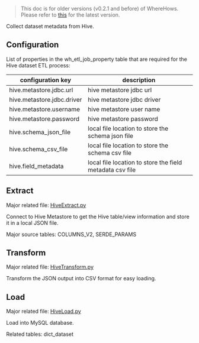 > This doc is for older versions (v0.2.1 and before) of WhereHows. Please refer to [this](../wherehows-etl/README.md) for the latest version.


Collect dataset metadata from Hive.

## Configuration
List of properties in the wh_etl_job_property table that are required for the Hive dataset ETL process:

| configuration key | description|
|---|---|
| hive.metastore.jdbc.url | hive metastore jdbc url|
| hive.metastore.jdbc.driver | hive metastore jdbc driver |
| hive.metastore.username | hive metastore user name |
| hive.metastore.password | hive metastore password|
| hive.schema_json_file | local file location to store the schema json file|
| hive.schema_csv_file | local file location to store the schema csv file |
| hive.field_metadata | local file location to store the field metadata csv file |


## Extract
Major related file: [HiveExtract.py](../wherehows-etl/src/main/resources/jython/HiveExtract.py)

Connect to Hive Metastore to get the Hive table/view information and store it in a local JSON file.

Major source tables: COLUMNS_V2, SERDE_PARAMS

## Transform
Major related file: [HiveTransform.py](../wherehows-etl/src/main/resources/jython/HiveTransform.py)

Transform the JSON output into CSV format for easy loading.

## Load
Major related file: [HiveLoad.py](../wherehows-etl/src/main/resources/jython/HiveLoad.py)

Load into MySQL database.

Related tables: dict_dataset
